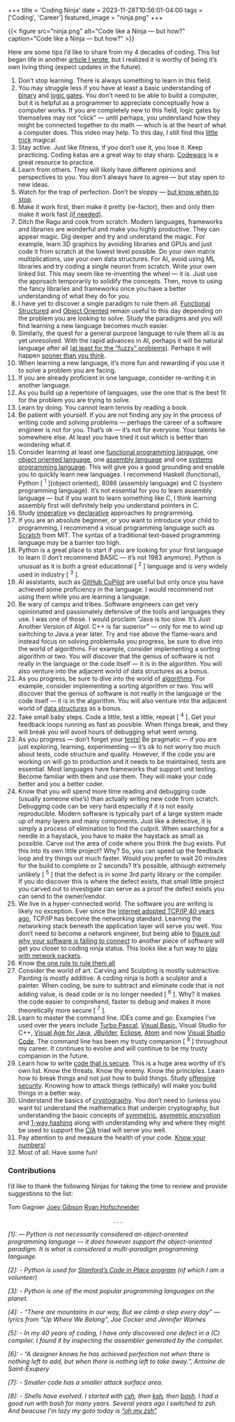 +++
title = 'Coding Ninja'
date = 2023-11-28T10:56:01-04:00
tags = ['Coding', 'Career']
featured_image = "ninja.png"
+++

{{< figure src="ninja.png" alt="Code like a Ninja — but how?" caption="Code like a Ninja — but how?" >}}

Here are some tips I’d like to share from my 4 decades of coding. This list began life in another [article I wrote](/posts/tips-becoming-swe/), but I realized it is worthy of being it’s own living thing (expect updates in the future).

1. Don’t stop learning. There is always something to learn in this field.
2. You may struggle less if you have at least a basic understanding of [binary](https://en.wikipedia.org/wiki/Binary_number) and [logic gates](https://www.youtube.com/watch?v=UvI-AMAtrvE). You don’t need to be able to build a computer, but it is helpful as a programmer to appreciate conceptually how a computer works. If you are completely new to this field, logic gates by themselves may not “click” — until perhaps, you understand how they might be connected together to do math — which is at the heart of what a computer does. This video may help. To this day, I still find this [little trick](https://betterexplained.com/articles/swap-two-variables-using-xor/) magical.
3. Stay active. Just like fitness, if you don’t use it, you lose it. Keep practicing. Coding katas are a great way to stay sharp. [Codewars](https://www.codewars.com/) is a great resource to practice.
4. Learn from others. They will likely have different opinions and perspectives to you. You don’t always have to agree — but stay open to new ideas.
5. Watch for the trap of perfection. Don’t be sloppy — [but know when to stop](/posts/perfectionism/).
6. Make it work first, then make it pretty (re-factor), then and only then make it work fast [(if needed)](https://ubiquity.acm.org/article.cfm?id=1513451).
7. Ditch the Ragu and cook from scratch. Modern languages, frameworks and libraries are wonderful and make you highly productive. They can appear magic. Dig deeper and try and understand the magic. For example, learn 3D graphics by avoiding libraries and GPUs and just code it from scratch at the lowest level possible. Do your own matrix multiplications, use your own data structures. For AI, avoid using ML libraries and try coding a single neuron from scratch. Write your own linked list. This may seem like re-inventing the wheel — it is. Just use the approach temporarily to solidify the concepts. Then, move to using the fancy libraries and frameworks once you have a better understanding of what they do for you.
8. I have yet to discover a single paradigm to rule them all. [Functional](https://en.wikipedia.org/wiki/Functional_programming) [Structured](https://en.wikipedia.org/wiki/Structured_programming) and [Object Oriented](https://en.wikipedia.org/wiki/Object-oriented_programming) remain useful to this day depending on the problem you are looking to solve. Study the paradigms and you will find learning a new language becomes much easier.
9. Similarly, the quest for a general purpose language to rule them all is as yet unresolved. With the rapid advances in AI, perhaps it will be natural language after all [(at least for the “fuzzy” problems)](/posts/thoughts-on-software-2.0/). Perhaps it will happen [sooner than you think](https://www.youtube.com/watch?v=JhCl-GeT4jw&t=627s).
10. When learning a new language, it’s more fun and rewarding if you use it to solve a problem you are facing.
11. If you are already proficient in one language, consider re-writing it in another language.
12. As you build up a repertoire of languages, use the one that is the best fit for the problem you are trying to solve.
13. Learn by doing. You cannot learn tennis by reading a book.
14. Be patient with yourself. If you are not finding any joy in the process of writing code and solving problems — perhaps the career of a software engineer is not for you. That’s ok — it’s not for everyone. Your talents lie somewhere else. At least you have tried it out which is better than wondering what if.
15. Consider learning at least one [functional programming language](https://en.wikipedia.org/wiki/Functional_programming), one [object oriented language](https://en.wikipedia.org/wiki/Object-oriented_programming), one [assembly language](https://en.wikipedia.org/wiki/Assembly_language) and one [systems programming language](https://en.wikipedia.org/wiki/Systems_programming). This will give you a good grounding and enable you to quickly learn new languages. I recommend Haskell (functional), Python [ <sup>1</sup> ](object oriented), 8086 (assembly language) and C (system programming language). It’s not essential for you to learn assembly language — but if you want to learn something like C, I think learning assembly first will definitely help you understand pointers in C.
16. Study [imperative](https://en.wikipedia.org/wiki/Imperative_programming) vs [declarative](https://en.wikipedia.org/wiki/Declarative_programming) approaches to programming.
17. If you are an absolute beginner, or you want to introduce your child to programming, I recommend a visual programming language such as [Scratch](https://scratch.mit.edu/) from MIT. The syntax of a traditional text-based programming language may be a barrier too high.
18. Python is a great place to start if you are looking for your first language to learn (I don’t recommend BASIC — it’s not 1983 anymore). Python is unusual as it is both a great educational [ <sup>2</sup> ] language and is very widely used in industry [ <sup>3</sup> ].
19. AI assistants, such as [GitHub CoPilot](https://github.com/features/copilot) are useful but only once you have achieved some proficiency in the language. I would recommend not using them while you are learning a language.
20. Be wary of camps and tribes. Software engineers can get very opinionated and passionately defensive of the tools and languages they use. I was one of those. I would proclaim “Java is too slow. It’s Just Another Version of Algol. C++ is far superior” — only for me to wind up switching to Java a year later. Try and rise above the flame-wars and instead focus on solving problemsAs you progress, be sure to dive into the world of algorithms. For example, consider implementing a sorting algorithm or two. You will discover that the genius of software is not really in the language or the code itself — it is in the algorithm. You will also venture into the adjacent world of data structures as a bonus.
21. As you progress, be sure to dive into the world of [algorithms](https://en.wikipedia.org/wiki/Algorithm). For example, consider implementing a sorting algorithm or two. You will discover that the genius of software is not really in the language or the code itself — it is in the algorithm. You will also venture into the adjacent world of [data structures](https://en.wikipedia.org/wiki/Data_structure) as a bonus.
22. Take small baby steps. Code a little, test a little, repeat [ <sup>4</sup> ]. Get your feedback loops running as fast as possible. When things break, and they will break you will avoid hours of debugging what went wrong.
23. As you progress — don’t forget your [tests!](https://en.wikipedia.org/wiki/Test-driven_development) Be pragmatic — if you are just exploring, learning, experimenting — it’s ok to not worry too much about tests, code structure and quality. However, if the code you are working on will go to production and it needs to be maintained, tests are essential. Most languages have frameworks that support unit testing. Become familiar with them and use them. They will make your code better and you a better coder.
24. Know that you will spend more time reading and debugging code (usually someone else’s) than actually writing new code from scratch. Debugging code can be very hard especially if it is not easily reproducible. Modern software is typically part of a large system made up of many layers and many components. Just like a detective, it is simply a process of elimination to find the culprit. When searching for a needle in a haystack, you have to make the haystack as small as possible. Carve out the area of code where you think the bug exists. Put this into its own little project? Why? So, you can speed up the feedback loop and try things out much faster. Would you prefer to wait 20 minutes for the build to complete or 2 seconds? It’s possible, although extremely unlikely [ <sup>5</sup> ] that the defect is in some 3rd party library or the compiler. If you do discover this is where the defect exists, that small little project you carved out to investigate can serve as a proof the defect exists you can send to the owner/vendor.
25. We live in a hyper-connected world. The software you are writing is likely no exception. Ever since the [Internet adopted TCP/IP 40 years ago](https://www.usg.edu/galileo/skills/unit07/internet07_02.phtml#:~:text=This%20allowed%20different%20kinds%20of,connected%20by%20a%20universal%20language.), TCP/IP has become the networking standard. Learning the networking stack beneath the application layer will serve you well. You don’t need to become a network engineer, but being able to [figure out why your software is failing to connect](https://www.youtube.com/watch?v=4_7A8Ikp5Cc) to another piece of software will get you closer to coding ninja status. This looks like a fun way to [play with network packets](https://scapy.net/).
26. Know [the one rule to rule them all](/posts/one-rule/)
27. Consider the world of art. Carving and Sculpting is mostly subtractive. Painting is mostly additive. A coding ninja is both a sculptor and a painter. When coding, be sure to subtract and eliminate code that is not adding value, is dead code or is no longer needed [ <sup>6</sup> ]. Why? it makes the code easier to comprehend, faster to debug and makes it more theoretically more secure [ <sup>7</sup> ].
28. Learn to master the command line. IDEs come and go. Examples I’ve used over the years include [Turbo Pascal](https://en.wikipedia.org/wiki/Turbo_Pascal), [Visual Basic](https://winworldpc.com/product/microsoft-visual-bas/40), Visual Studio for C++, [Visual Age for Java](https://en.wikipedia.org/wiki/VisualAge), [JBuilder](https://en.wikipedia.org/wiki/JBuilder), [Eclipse](https://eclipseide.org/), [Atom](<https://en.wikipedia.org/wiki/Atom_(text_editor)>) and now [Visual Studio Code](https://code.visualstudio.com/). The command line has been my trusty companion [ <sup>8</sup> ] throughout my career. It continues to evolve and will continue to be my trusty companion in the future.
29. Learn how to write [code that is secure](https://en.wikipedia.org/wiki/Application_security). This is a huge area worthy of it’s own list. Know the threats. Know thy enemy. Know the principles. Learn how to break things and not just how to build things. Study [offensive security](https://www.techtarget.com/whatis/definition/offensive-security). Knowing how to attack things (ethically) will make you build things in a better way.
30. Understand the basics of [cryptography](https://en.wikipedia.org/wiki/Cryptography). You don’t need to (unless you want to) understand the mathematics that underpin cryptography, but understanding the basic concepts of [symmetric](https://en.wikipedia.org/wiki/Symmetric-key_algorithm), [asymetric encryption](https://en.wikipedia.org/wiki/Public-key_cryptography) and [1-way hashing](https://en.wikipedia.org/wiki/Cryptographic_hash_function) along with understanding why and where they might be used to support the [CIA](https://www.techtarget.com/whatis/definition/Confidentiality-integrity-and-availability-CIA) triad will serve you well.
31. Pay attention to and measure the health of your code. [Know your numbers!](/posts/know-your-numbers-health-screen-your-codebase-today/)
32. Most of all. Have some fun!

### Contributions

I’d like to thank the following Ninjas for taking the time to review and provide suggestions to the list:

Tom Gagnier
[Joey Gibson](https://www.linkedin.com/in/joeygibson/)
[Ryan Hofschneider](https://www.linkedin.com/in/ryanhof/)

<p style='text-align: center;'>. . .</p>

_[1]: — Python is not necessarily considered an object-oriented programming language — it does however support the object-oriented paradigm. It is what is considered a multi-paradigm programming language._

_[2]: - Python is used for [Stanford’s Code in Place program](https://codeinplace.stanford.edu/) (of which I am a volunteer)_

_[3]: - Python is one of the most popular programming languages on the planet._

_[4]: - “There are mountains in our way, But we climb a step every day” — lyrics from “Up Where We Belong”, Joe Cocker and Jennifer Warnes_

_[5]: - In my 40 years of coding, I have only discovered one defect in a (C) compiler. I found it by inspecting the assembler generated by the compiler._

_[6]: - “A designer knows he has achieved perfection not when there is nothing left to add, but when there is nothing left to take away.”, Antoine de Saint-Exupery_

_[7]: - Smaller code has a smaller attack surface area._

_[8]: - Shells have evolved. I started with [csh](https://en.wikipedia.org/wiki/C_shell), then [ksh](https://en.wikipedia.org/wiki/KornShell), then [bash](https://www.gnu.org/software/bash/). I had a good run with bash for many years. Several years ago I switched to zsh. And beacuse I’m lazy my goto today is [“oh my zsh”](https://ohmyz.sh/)._

